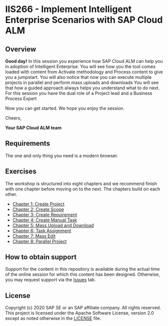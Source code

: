 # IIS266 - Implement Intelligent Enterprise Scenarios with SAP Cloud ALM

## Overview

**Good day!**
In this session you experience how SAP Cloud ALM can help you in adoption of Intelligent Enterprise. You will see how you the tool comes loaded with content from Activate methodology and Process content to give you a jumpstart. You will also notice that now you can execute multiple projects in parallel and perform mass uploads and downloads
You will see that how a guided approach always helps you understand what to do next.
For this session you have the dual role of a Project lead and a Business Process Expert

Now you can get started. We hope you enjoy the session.

​Cheers, 

**Your SAP Cloud ALM team**

## Requirements

The one and only thing you need is a modern browser.

## Exercises

The workshop is structured into eight chapters and we recommend finish with one chapter before moving on to the next. The chapters build on each other.

- [Chapter 1: Create Project](exercises/Chapter1/Markdown.md)
- [Chapter 2: Create Scope](exercises/Chapter2/Markdown.md)
- [Chapter 3: Create Requirement](exercises/Chapter3/Markdown.md)
- [Chapter 4: Create Manual Task](exercises/Chapter4/Markdown.md)
- [Chapter 5: Mass Upload and Download](exercises/Chapter5/Markdown.md)
- [Chapter 6: Task Assignment](exercises/Chapter6/Markdown.md)
- [Chapter 7: Mass Edit](exercises/Chapter7/Markdown.md)
- [Chapter 8: Parallel Project](exercises/Chapter8/Markdown.md)
 

## How to obtain support

Support for the content in this repository is available during the actual time of the online session for which this content has been designed. Otherwise, you may request support via the [Issues](../../issues) tab.

## License
Copyright (c) 2020 SAP SE or an SAP affiliate company. All rights reserved. This project is licensed under the Apache Software License, version 2.0 except as noted otherwise in the [LICENSE](LICENSES/Apache-2.0.txt) file.
